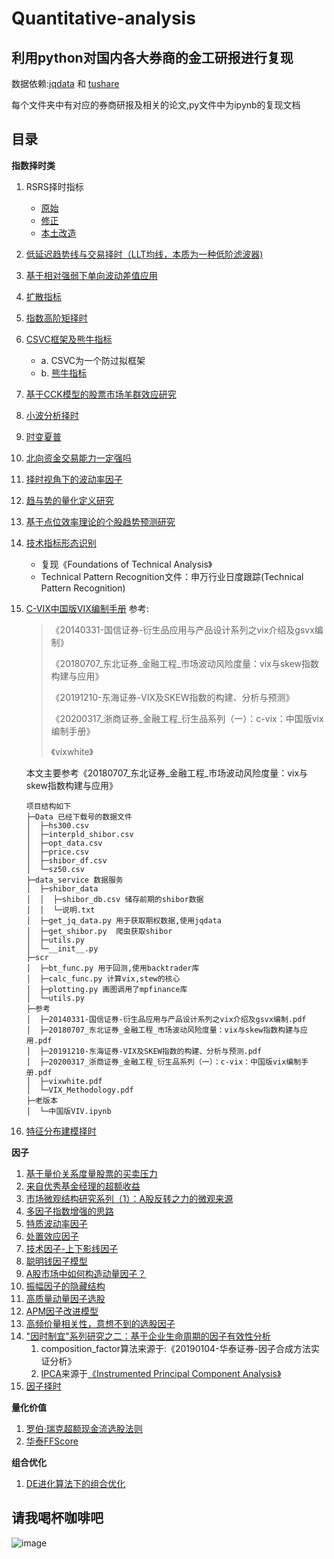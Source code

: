 <!--
 * @Author: your name
 * @Date: 2022-04-17 00:54:11
 * @LastEditTime: 2022-06-30 12:45:16
 * @LastEditors: hugo2046 shen.lan123@gmail.com
 * @Description: 打开koroFileHeader查看配置 进行设置: https://github.com/OBKoro1/koro1FileHeader/wiki/%E9%85%8D%E7%BD%AE
 * @FilePath: \undefinedd:\WrokSpace\Quantitative-analysis\README.md
-->
# Quantitative-analysis

## 利用python对国内各大券商的金工研报进行复现

数据依赖:[jqdata](https://www.joinquant.com/) 和 [tushare](https://tushare.pro/)

每个文件夹中有对应的券商研报及相关的论文,py文件中为ipynb的复现文档

## 目录

**指数择时类**

1. RSRS择时指标
    - [原始](https://www.joinquant.com/view/community/detail/1f0faa953856129e5826979ff9b68095)
    - [修正](https://www.joinquant.com/view/community/detail/32b60d05f16c7d719d7fb836687504d6)
    - [本土改造](https://www.joinquant.com/view/community/detail/e855e5b3cf6a3f9219583c2281e4d048)
2. [低延迟趋势线与交易择时（LLT均线，本质为一种低阶滤波器)](https://www.joinquant.com/view/community/detail/f011921f2398c593eee3542a6069f61c)
3. [基于相对强弱下单向波动差值应用](https://www.joinquant.com/view/community/detail/ddf35e24e9dbad456d3e6beaf0841262)
4. [扩散指标](https://www.joinquant.com/view/community/detail/aa69406f4427ea472b1c640fc2e8c448)
5. [指数高阶矩择时](https://www.joinquant.com/view/community/detail/e585df64077e4073ece0bcaa6b054bfa)
6. [CSVC框架及熊牛指标](https://www.joinquant.com/view/community/detail/6a77f468b6f996fcd995a8d0ad8c939c)
    - a. CSVC为一个防过拟框架
    - b. [熊牛指标](https://www.joinquant.com/view/community/detail/d0b0406c2ad2086662de715c92d518cd)
7. [基于CCK模型的股票市场羊群效应研究](https://www.joinquant.com/view/community/detail/3b4c68880062b3b660165bba7571d5a4)
8. [小波分析择时](https://www.joinquant.com/view/community/detail/eab0008b70882d0b1966bb6425db3469)
9. [时变夏普](https://www.joinquant.com/view/community/detail/634a7a14e79f87d44c980094c5e8d5d1)
10. [北向资金交易能力一定强吗](https://www.joinquant.com/view/community/detail/c11731e00f6de8e489ed64cec1621c33)
11. [择时视角下的波动率因子](https://www.joinquant.com/view/community/detail/986f2732c0b0287bc8f161829f32b689)
12. [趋与势的量化定义研究](https://www.joinquant.com/view/community/detail/9d12d9691b4201f95e4d0b99ada7676d)
13. [基于点位效率理论的个股趋势预测研究](https://www.joinquant.com/view/community/detail/f5d05b8233169adbbf44fb7522b2bf53)
14. [技术指标形态识别](https://www.joinquant.com/view/community/detail/1636a1cadab86dc65c65355fe431380c)
    - 复现《Foundations of Technical Analysis》
    - Technical Pattern Recognition文件：申万行业日度跟踪(Technical Pattern Recognition)
15. [C-VIX中国版VIX编制手册](https://www.joinquant.com/view/community/detail/787f5bf7ba5add2d5bc68e154046c10e)
    参考:
    >《20140331-国信证券-衍生品应用与产品设计系列之vix介绍及gsvx编制》
    >
    >《20180707_东北证券_金融工程_市场波动风险度量：vix与skew指数构建与应用》
    >
    >《20191210-东海证券-VIX及SKEW指数的构建、分析与预测》
    >
    >《20200317_浙商证券_金融工程_衍生品系列（一）：c-vix：中国版vix编制手册》
    >
    >《vixwhite》

    本文主要参考《20180707_东北证券_金融工程_市场波动风险度量：vix与skew指数构建与应用》

    ```
    项目结构如下
    ├─Data 已经下载号的数据文件
    │  ├─hs300.csv
    │  ├─interpld_shibor.csv
    │  ├─opt_data.csv
    │  ├─price.csv
    │  ├─shibor_df.csv
    │  └─sz50.csv
    ├─data_service 数据服务
    │  ├─shibor_data
    │  │  ├─shibor_db.csv 储存前期的shibor数据
    │  │  └─说明.txt
    │  ├─get_jq_data.py 用于获取期权数据,使用jqdata
    │  ├─get_shibor.py  爬虫获取shibor
    │  ├─utils.py
    │  └─__init__.py
    ├─scr
    │  ├─bt_func.py 用于回测,使用backtrader库
    │  ├─calc_func.py 计算vix,stew的核心
    │  ├─plotting.py 画图调用了mpfinance库
    │  └─utils.py
    ├─参考
    │  ├─20140331-国信证券-衍生品应用与产品设计系列之vix介绍及gsvx编制.pdf
    │  ├─20180707_东北证券_金融工程_市场波动风险度量：vix与skew指数构建与应用.pdf
    │  ├─20191210-东海证券-VIX及SKEW指数的构建、分析与预测.pdf
    │  ├─20200317_浙商证券_金融工程_衍生品系列（一）：c-vix：中国版vix编制手册.pdf
    │  ├─vixwhite.pdf
    │  └─VIX_Methodology.pdf
    ├─老版本
    │  └─中国版VIV.ipynb
    ```
16. [特征分布建模择时](https://www.joinquant.com/view/community/detail/17e97079ece6d76c85fb5f3aa62acdc0)

**因子**

1. [基于量价关系度量股票的买卖压力](https://www.joinquant.com/view/community/detail/efc4f507b2ef8703d2c20283b1301980)
2. [来自优秀基金经理的超额收益](https://www.joinquant.com/view/community/detail/51d97afb8d619ffb5219d2e166414d70)
3. [市场微观结构研究系列（1）：A股反转之力的微观来源](https://www.joinquant.com/view/community/detail/521e854c0accab11c0bac2a9d8dac484)
4. [多因子指数增强的思路](https://www.joinquant.com/view/community/detail/8c60c343407d41b09def615c52c8693d)
5. [特质波动率因子](https://www.joinquant.com/view/community/detail/6e4ddf0a1cf3bb17367b463cefe3b5e4?type=1)
6. [处置效应因子](https://www.joinquant.com/view/community/detail/1c3aa95d7485065d977f9ba17cc014fd)
7. [技术因子-上下影线因子](https://www.joinquant.com/view/community/detail/92d2ccab2d412dbfa7df366369e6373b)
8. [聪明钱因子模型](https://www.joinquant.com/view/community/detail/fa281cadcbbca005854c7c45c3c9bd58)
9. [A股市场中如何构造动量因子？](https://www.joinquant.com/view/community/detail/d709c7c9abbee23149d3d4d07e128357)
10. [振幅因子的隐藏结构](https://www.joinquant.com/view/community/detail/a35fe484e3164893d4e48fafd3e08fd2)
11. [高质量动量因子选股](https://www.joinquant.com/view/community/detail/f72c599da7d4ca155b25bff4b281e2e6)
12. [APM因子改进模型](https://www.joinquant.com/view/community/detail/992fe40cc06c0bde50aa4aaf93fa042c)
13. [高频价量相关性，意想不到的选股因子](https://www.joinquant.com/view/community/detail/539e74507dbf571f2be21d8fa4ebb8e6)
14. ["因时制宜"系列研究之二：基于企业生命周期的因子有效性分析](https://www.joinquant.com/view/community/detail/6740756eee3287ae66cbb239a9c53479)
    1.  composition_factor算法来源于:《20190104-华泰证券-因子合成方法实证分析》
    2.  [IPCA](https://github.com/bkelly-lab/ipca)来源于[《Instrumented Principal Component Analysis》](https://papers.ssrn.com/sol3/papers.cfm?abstract_id=2983919)
15. [因子择时](https://www.joinquant.com/view/community/detail/a873b8ba2b510a228eac411eafb93bea)

**量化价值**

1. [罗伯·瑞克超额现金流选股法则](https://www.joinquant.com/view/community/detail/30543ad72454c7648b03bae542af55c9)
2. [华泰FFScore](https://www.joinquant.com/view/community/detail/c4bb321a8124ed575a66a88caf100b9f)

**组合优化**

1. [DE进化算法下的组合优化](https://www.joinquant.com/view/community/detail/2044ade4baf51132d257f2d3c0e56597)


## 请我喝杯咖啡吧

![image](https://raw.githubusercontent.com/hugo2046/Quantitative-analysis/master/coffee.png)

